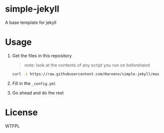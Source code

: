# simple-jekyll

A base template for jekyll

# Usage

1. Get the files in this repository

    > note: look at the contents of any script you run on beforehand

    ```sh
    curl -s https://raw.githubusercontent.com/Haroenv/simple-jekyll/master/install.sh | bash /dev/stdin
    ```

2. Fill in the `_config.yml`

3. Go ahead and do the rest

# License

WTFPL
